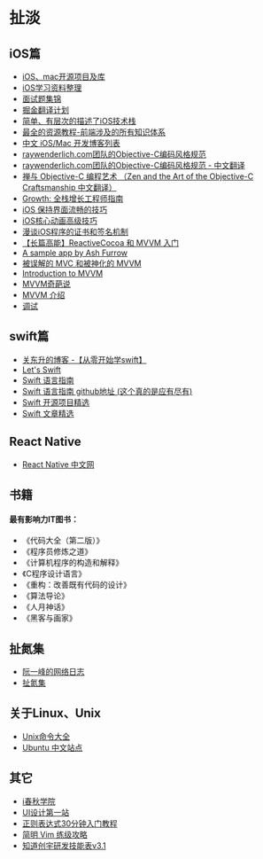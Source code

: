 # 扯淡

## iOS篇
- [iOS、mac开源项目及库](https://github.com/Tim9Liu9/TimLiu-iOS)
- [iOS学习资料整理](https://github.com/Aufree/trip-to-iOS)
- [面试题集锦](https://github.com/ChenYilong/iOSInterviewQuestions)
- [掘金翻译计划](https://github.com/xitu/gold-miner)
- [简单、有层次的描述了iOS技术栈](https://github.com/liuminqian/iOSTechShare)
- [最全的资源教程-前端涉及的所有知识体系](https://github.com/AutumnsWind/Front-end-tutorial)
- [中文 iOS/Mac 开发博客列表](https://github.com/tangqiaoboy/iOSBlogCN)
- [raywenderlich.com团队的Objective-C编码风格规范](https://github.com/raywenderlich/objective-c-style-guide)
- [raywenderlich.com团队的Objective-C编码风格规范 - 中文翻译](http://www.csdn.net/article/2015-06-01/2824818-objective-c-style-guide)
- [禅与 Objective-C 编程艺术 （Zen and the Art of the Objective-C Craftsmanship 中文翻译）](https://github.com/oa414/objc-zen-book-cn#%E5%B1%9E%E6%80%A7%E5%AE%9A%E4%B9%89)
- [Growth: 全栈增长工程师指南
](https://github.com/phodal/growth-ebook)
- [iOS 保持界面流畅的技巧](http://blog.ibireme.com/2015/11/12/smooth_user_interfaces_for_ios/)
- [iOS核心动画高级技巧](https://zsisme.gitbooks.io/ios-/content/index.html)
- [漫谈iOS程序的证书和签名机制](http://www.pchou.info/ios/2015/12/14/ios-certification-and-code-sign.html)
- [【长篇高能】ReactiveCocoa 和 MVVM 入门](http://www.cocoachina.com/ios/20150526/11930.html)
- [A sample app by Ash Furrow](https://github.com/AshFurrow/C-41)
- [被误解的 MVC 和被神化的 MVVM](http://blog.devtang.com/2015/11/02/mvc-and-mvvm/#u6784_u9020_ViewModel)
- [Introduction to MVVM](https://www.objc.io/issues/13-architecture/mvvm/)
- [MVVM奇葩说](http://www.olinone.com/?p=510)
- [MVVM 介绍](http://objccn.io/issue-13-1/)
- [调试](https://github.com/huang303513/Debug-Instruments)

## swift篇
- [关东升的博客 -【从零开始学swift】](http://blog.csdn.net/tonny_guan/article/list/1)
- [Let's Swift](http://letsswift.com/)
- [Swift 语言指南](http://dev.swiftguide.cn/)
- [Swift 语言指南 github地址 (这个真的是应有尽有)](https://github.com/ipader/SwiftGuide)
- [Swift 开源项目精选](https://github.com/ipader/SwiftGuide/blob/master/Featured.md#interfaces)
- [Swift 文章精选](https://github.com/ipader/SwiftGuide/blob/master/Featured-Articles.md)

## React Native
- [React Native 中文网](http://reactnative.cn/)

## 书籍
#### 最有影响力IT图书：
- 《代码大全（第二版）》
- 《程序员修炼之道》
- 《计算机程序的构造和解释》
- 《C程序设计语言》
- 《重构：改善既有代码的设计》
- 《算法导论》
- 《人月神话》
- 《黑客与画家》


## 扯氮集
- [阮一峰的网络日志](http://www.ruanyifeng.com/blog/)
- [扯氮集](http://weiwuhui.com/)

## 关于Linux、Unix
- [Unix命令大全](http://wiki.ubuntu.org.cn/Unix%E5%91%BD%E4%BB%A4%E5%A4%A7%E5%85%A8)
- [Ubuntu 中文站点](http://wiki.ubuntu.org.cn/%E9%A6%96%E9%A1%B5)

## 其它
- [i春秋学院](http://www.ichunqiu.com/main)
- [UI设计第一站](http://www.ui001.com/)
- [正则表达式30分钟入门教程](http://deerchao.net/tutorials/regex/regex.htm)
- [简明 Vim 练级攻略](http://coolshell.cn/articles/5426.html)
- [知道创宇研发技能表v3.1](http://blog.knownsec.com/Knownsec_RD_Checklist/index.html)
